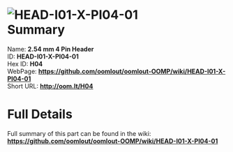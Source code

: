 
![HEAD-I01-X-PI04-01](https://github.com/oomlout/oomlout-OOMP/blob/master/parts/HEAD-I01-X-PI04-01/HEAD-I01-X-PI04-01_420.jpg)   
Summary
=================
  
Name: __2.54 mm 4 Pin Header__    
ID: __HEAD-I01-X-PI04-01__   
Hex ID: __H04__   
WebPage: __https://github.com/oomlout/oomlout-OOMP/wiki/HEAD-I01-X-PI04-01__   
Short URL: __http://oom.lt/H04__   

Full Details
==========================
Full summary of this part can be found in the wiki:   
__https://github.com/oomlout/oomlout-OOMP/wiki/HEAD-I01-X-PI04-01__    

